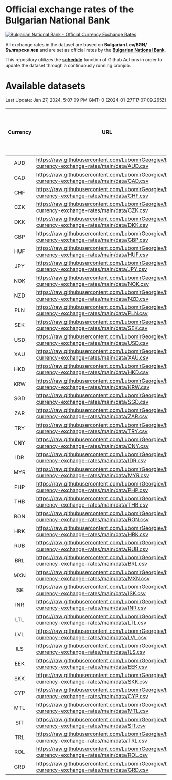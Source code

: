 # Official exchange rates of the Bulgarian National Bank

[![Bulgarian National Bank - Official Currency Exchange Rates](https://github.com/LubomirGeorgiev/bnb-currency-exchange-rates/actions/workflows/update-rates.yml/badge.svg?branch=main)](https://github.com/LubomirGeorgiev/bnb-currency-exchange-rates/actions/workflows/update-rates.yml)

All exchange rates in the dataset are based on **Bulgarian Lev/BGN/Български лев** and are set as official rates by the [**Bulgarian National Bank**](https://www.bnb.bg/Statistics/StExternalSector/StExchangeRates/StERForeignCurrencies/index.htm?toLang=_EN).

This repository utilizes the [**schedule**](https://docs.github.com/en/actions/reference/events-that-trigger-workflows) function of Github Actions in order to update the dataset through a continuously running cronjob.

# Available datasets

<!-- START LINKS (DO NOT EVER FU*ING DELETE THIS COMMENT FOR THE LOVE OF YOUR LIFE!!! IF YOU ARE CURIOS HOW IT WORKS, YOU CAN HAVE A LOOK AT ./src/updateReadme.ts) -->

Last Update: Jan 27, 2024, 5:07:09 PM GMT+0 (2024-01-27T17:07:09.265Z)

| Currency | URL                                                                                             | Number of records | Number of missing days that were filled in |
| :------: | ----------------------------------------------------------------------------------------------- | :---------------: | :----------------------------------------: |
|   AUD    | https://raw.githubusercontent.com/LubomirGeorgiev/bnb-currency-exchange-rates/main/data/AUD.csv |       8752        |                    2706                    |
|   CAD    | https://raw.githubusercontent.com/LubomirGeorgiev/bnb-currency-exchange-rates/main/data/CAD.csv |       8752        |                    2706                    |
|   CHF    | https://raw.githubusercontent.com/LubomirGeorgiev/bnb-currency-exchange-rates/main/data/CHF.csv |       8752        |                    2706                    |
|   CZK    | https://raw.githubusercontent.com/LubomirGeorgiev/bnb-currency-exchange-rates/main/data/CZK.csv |       8752        |                    2706                    |
|   DKK    | https://raw.githubusercontent.com/LubomirGeorgiev/bnb-currency-exchange-rates/main/data/DKK.csv |       8752        |                    2706                    |
|   GBP    | https://raw.githubusercontent.com/LubomirGeorgiev/bnb-currency-exchange-rates/main/data/GBP.csv |       8752        |                    2706                    |
|   HUF    | https://raw.githubusercontent.com/LubomirGeorgiev/bnb-currency-exchange-rates/main/data/HUF.csv |       8752        |                    2706                    |
|   JPY    | https://raw.githubusercontent.com/LubomirGeorgiev/bnb-currency-exchange-rates/main/data/JPY.csv |       8752        |                    2706                    |
|   NOK    | https://raw.githubusercontent.com/LubomirGeorgiev/bnb-currency-exchange-rates/main/data/NOK.csv |       8752        |                    2706                    |
|   NZD    | https://raw.githubusercontent.com/LubomirGeorgiev/bnb-currency-exchange-rates/main/data/NZD.csv |       8752        |                    2706                    |
|   PLN    | https://raw.githubusercontent.com/LubomirGeorgiev/bnb-currency-exchange-rates/main/data/PLN.csv |       8752        |                    2706                    |
|   SEK    | https://raw.githubusercontent.com/LubomirGeorgiev/bnb-currency-exchange-rates/main/data/SEK.csv |       8752        |                    2706                    |
|   USD    | https://raw.githubusercontent.com/LubomirGeorgiev/bnb-currency-exchange-rates/main/data/USD.csv |       8752        |                    2706                    |
|   XAU    | https://raw.githubusercontent.com/LubomirGeorgiev/bnb-currency-exchange-rates/main/data/XAU.csv |       8752        |                    2708                    |
|   HKD    | https://raw.githubusercontent.com/LubomirGeorgiev/bnb-currency-exchange-rates/main/data/HKD.csv |       8450        |                    2615                    |
|   KRW    | https://raw.githubusercontent.com/LubomirGeorgiev/bnb-currency-exchange-rates/main/data/KRW.csv |       8450        |                    2615                    |
|   SGD    | https://raw.githubusercontent.com/LubomirGeorgiev/bnb-currency-exchange-rates/main/data/SGD.csv |       8450        |                    2615                    |
|   ZAR    | https://raw.githubusercontent.com/LubomirGeorgiev/bnb-currency-exchange-rates/main/data/ZAR.csv |       8450        |                    2615                    |
|   TRY    | https://raw.githubusercontent.com/LubomirGeorgiev/bnb-currency-exchange-rates/main/data/TRY.csv |       6932        |                    2145                    |
|   CNY    | https://raw.githubusercontent.com/LubomirGeorgiev/bnb-currency-exchange-rates/main/data/CNY.csv |       6812        |                    2109                    |
|   IDR    | https://raw.githubusercontent.com/LubomirGeorgiev/bnb-currency-exchange-rates/main/data/IDR.csv |       6812        |                    2109                    |
|   MYR    | https://raw.githubusercontent.com/LubomirGeorgiev/bnb-currency-exchange-rates/main/data/MYR.csv |       6812        |                    2109                    |
|   PHP    | https://raw.githubusercontent.com/LubomirGeorgiev/bnb-currency-exchange-rates/main/data/PHP.csv |       6812        |                    2109                    |
|   THB    | https://raw.githubusercontent.com/LubomirGeorgiev/bnb-currency-exchange-rates/main/data/THB.csv |       6812        |                    2109                    |
|   RON    | https://raw.githubusercontent.com/LubomirGeorgiev/bnb-currency-exchange-rates/main/data/RON.csv |       6753        |                    2091                    |
|   HRK    | https://raw.githubusercontent.com/LubomirGeorgiev/bnb-currency-exchange-rates/main/data/HRK.csv |       6420        |                    1984                    |
|   RUB    | https://raw.githubusercontent.com/LubomirGeorgiev/bnb-currency-exchange-rates/main/data/RUB.csv |       6116        |                    1887                    |
|   BRL    | https://raw.githubusercontent.com/LubomirGeorgiev/bnb-currency-exchange-rates/main/data/BRL.csv |       5849        |                    1819                    |
|   MXN    | https://raw.githubusercontent.com/LubomirGeorgiev/bnb-currency-exchange-rates/main/data/MXN.csv |       5849        |                    1819                    |
|   ISK    | https://raw.githubusercontent.com/LubomirGeorgiev/bnb-currency-exchange-rates/main/data/ISK.csv |       5750        |                    1782                    |
|   INR    | https://raw.githubusercontent.com/LubomirGeorgiev/bnb-currency-exchange-rates/main/data/INR.csv |       5482        |                    1705                    |
|   LTL    | https://raw.githubusercontent.com/LubomirGeorgiev/bnb-currency-exchange-rates/main/data/LTL.csv |       5146        |                    1575                    |
|   LVL    | https://raw.githubusercontent.com/LubomirGeorgiev/bnb-currency-exchange-rates/main/data/LVL.csv |       4783        |                    1463                    |
|   ILS    | https://raw.githubusercontent.com/LubomirGeorgiev/bnb-currency-exchange-rates/main/data/ILS.csv |       4758        |                    1486                    |
|   EEK    | https://raw.githubusercontent.com/LubomirGeorgiev/bnb-currency-exchange-rates/main/data/EEK.csv |       3991        |                    1217                    |
|   SKK    | https://raw.githubusercontent.com/LubomirGeorgiev/bnb-currency-exchange-rates/main/data/SKK.csv |       2963        |                    905                     |
|   CYP    | https://raw.githubusercontent.com/LubomirGeorgiev/bnb-currency-exchange-rates/main/data/CYP.csv |       2899        |                    883                     |
|   MTL    | https://raw.githubusercontent.com/LubomirGeorgiev/bnb-currency-exchange-rates/main/data/MTL.csv |       2597        |                    792                     |
|   SIT    | https://raw.githubusercontent.com/LubomirGeorgiev/bnb-currency-exchange-rates/main/data/SIT.csv |       2535        |                    771                     |
|   TRL    | https://raw.githubusercontent.com/LubomirGeorgiev/bnb-currency-exchange-rates/main/data/TRL.csv |       1818        |                    559                     |
|   ROL    | https://raw.githubusercontent.com/LubomirGeorgiev/bnb-currency-exchange-rates/main/data/ROL.csv |       1697        |                    524                     |
|   GRD    | https://raw.githubusercontent.com/LubomirGeorgiev/bnb-currency-exchange-rates/main/data/GRD.csv |        361        |                    109                     |

<!-- END LINKS (DO NOT EVER FU*ING DELETE THIS COMMENT FOR THE LOVE OF YOUR LIFE!!! IF YOU ARE CURIOS HOW IT WORKS, YOU CAN HAVE A LOOK AT ./src/updateReadme.ts) -->
